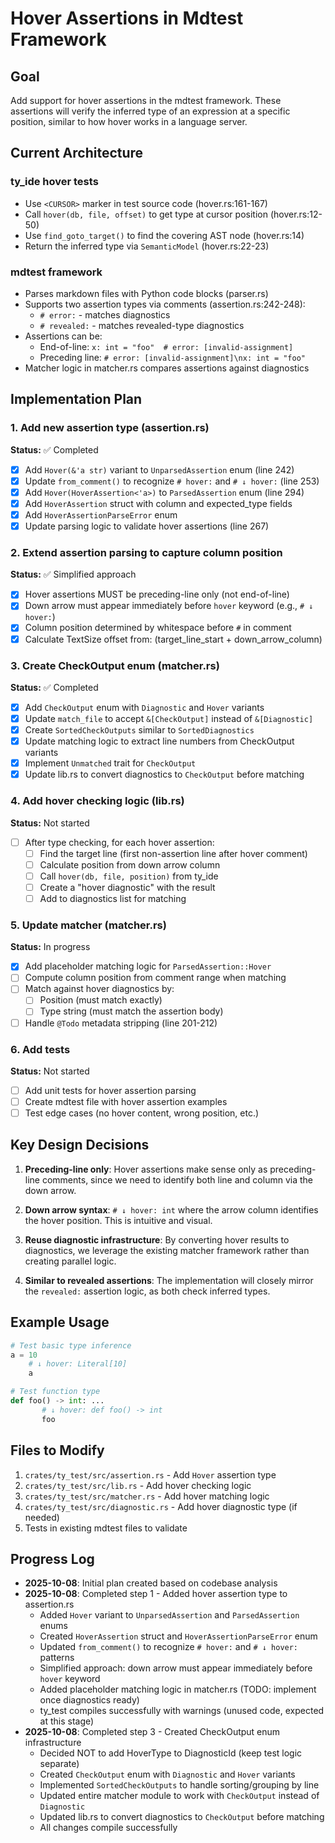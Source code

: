 # Hover Assertions in Mdtest Framework

## Goal

Add support for hover assertions in the mdtest framework. These assertions will verify the inferred type of an expression at a specific position, similar to how hover works in a language server.

## Current Architecture

### ty_ide hover tests
- Use `<CURSOR>` marker in test source code (hover.rs:161-167)
- Call `hover(db, file, offset)` to get type at cursor position (hover.rs:12-50)
- Use `find_goto_target()` to find the covering AST node (hover.rs:14)
- Return the inferred type via `SemanticModel` (hover.rs:22-23)

### mdtest framework
- Parses markdown files with Python code blocks (parser.rs)
- Supports two assertion types via comments (assertion.rs:242-248):
  - `# error:` - matches diagnostics
  - `# revealed:` - matches revealed-type diagnostics
- Assertions can be:
  - End-of-line: `x: int = "foo"  # error: [invalid-assignment]`
  - Preceding line: `# error: [invalid-assignment]\nx: int = "foo"`
- Matcher logic in matcher.rs compares assertions against diagnostics

## Implementation Plan

### 1. Add new assertion type (assertion.rs)
**Status:** ✅ Completed

- [x] Add `Hover(&'a str)` variant to `UnparsedAssertion` enum (line 242)
- [x] Update `from_comment()` to recognize `# hover:` and `# ↓ hover:` (line 253)
- [x] Add `Hover(HoverAssertion<'a>)` to `ParsedAssertion` enum (line 294)
- [x] Add `HoverAssertion` struct with column and expected_type fields
- [x] Add `HoverAssertionParseError` enum
- [x] Update parsing logic to validate hover assertions (line 267)

### 2. Extend assertion parsing to capture column position
**Status:** ✅ Simplified approach

- [x] Hover assertions MUST be preceding-line only (not end-of-line)
- [x] Down arrow must appear immediately before `hover` keyword (e.g., `# ↓ hover:`)
- [x] Column position determined by whitespace before `#` in comment
- [x] Calculate TextSize offset from: (target_line_start + down_arrow_column)

### 3. Create CheckOutput enum (matcher.rs)
**Status:** ✅ Completed

- [x] Add `CheckOutput` enum with `Diagnostic` and `Hover` variants
- [x] Update `match_file` to accept `&[CheckOutput]` instead of `&[Diagnostic]`
- [x] Create `SortedCheckOutputs` similar to `SortedDiagnostics`
- [x] Update matching logic to extract line numbers from CheckOutput variants
- [x] Implement `Unmatched` trait for `CheckOutput`
- [x] Update lib.rs to convert diagnostics to `CheckOutput` before matching

### 4. Add hover checking logic (lib.rs)
**Status:** Not started

- [ ] After type checking, for each hover assertion:
  - [ ] Find the target line (first non-assertion line after hover comment)
  - [ ] Calculate position from down arrow column
  - [ ] Call `hover(db, file, position)` from ty_ide
  - [ ] Create a "hover diagnostic" with the result
  - [ ] Add to diagnostics list for matching

### 5. Update matcher (matcher.rs)
**Status:** In progress

- [x] Add placeholder matching logic for `ParsedAssertion::Hover`
- [ ] Compute column position from comment range when matching
- [ ] Match against hover diagnostics by:
  - [ ] Position (must match exactly)
  - [ ] Type string (must match the assertion body)
- [ ] Handle `@Todo` metadata stripping (line 201-212)

### 6. Add tests
**Status:** Not started

- [ ] Add unit tests for hover assertion parsing
- [ ] Create mdtest file with hover assertion examples
- [ ] Test edge cases (no hover content, wrong position, etc.)

## Key Design Decisions

1. **Preceding-line only**: Hover assertions make sense only as preceding-line comments, since we need to identify both line and column via the down arrow.

2. **Down arrow syntax**: `# ↓ hover: int` where the arrow column identifies the hover position. This is intuitive and visual.

3. **Reuse diagnostic infrastructure**: By converting hover results to diagnostics, we leverage the existing matcher framework rather than creating parallel logic.

4. **Similar to revealed assertions**: The implementation will closely mirror the `revealed:` assertion logic, as both check inferred types.

## Example Usage

```python
# Test basic type inference
a = 10
    # ↓ hover: Literal[10]
    a

# Test function type
def foo() -> int: ...
       # ↓ hover: def foo() -> int
       foo
```

## Files to Modify

1. `crates/ty_test/src/assertion.rs` - Add `Hover` assertion type
2. `crates/ty_test/src/lib.rs` - Add hover checking logic
3. `crates/ty_test/src/matcher.rs` - Add hover matching logic
4. `crates/ty_test/src/diagnostic.rs` - Add hover diagnostic type (if needed)
5. Tests in existing mdtest files to validate

## Progress Log

- **2025-10-08**: Initial plan created based on codebase analysis
- **2025-10-08**: Completed step 1 - Added hover assertion type to assertion.rs
  - Added `Hover` variant to `UnparsedAssertion` and `ParsedAssertion` enums
  - Created `HoverAssertion` struct and `HoverAssertionParseError` enum
  - Updated `from_comment()` to recognize `# hover:` and `# ↓ hover:` patterns
  - Simplified approach: down arrow must appear immediately before `hover` keyword
  - Added placeholder matching logic in matcher.rs (TODO: implement once diagnostics ready)
  - ty_test compiles successfully with warnings (unused code, expected at this stage)
- **2025-10-08**: Completed step 3 - Created CheckOutput enum infrastructure
  - Decided NOT to add HoverType to DiagnosticId (keep test logic separate)
  - Created `CheckOutput` enum with `Diagnostic` and `Hover` variants
  - Implemented `SortedCheckOutputs` to handle sorting/grouping by line
  - Updated entire matcher module to work with `CheckOutput` instead of `Diagnostic`
  - Updated lib.rs to convert diagnostics to `CheckOutput` before matching
  - All changes compile successfully
